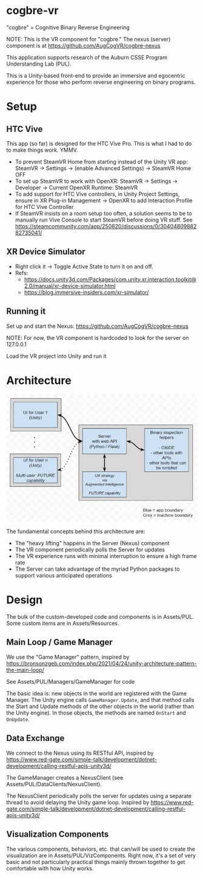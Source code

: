 # cogbre-vr

"cogbre" = Cognitive Binary Reverse Engineering

NOTE: This is the VR component for "cogbre." The nexus (server) component is at https://github.com/AugCogVR/cogbre-nexus

This application supports research of the Auburn CSSE Program Understanding Lab (PUL). 

This is a Unity-based front-end to provide an immersive and egocentric experience for those who perform reverse engineering on binary programs. 


# Setup

## HTC Vive

This app (so far) is designed for the HTC Vive Pro. This is what I had to do to make things work. YMMV.

- To prevent SteamVR Home from starting instead of the Unity VR app: SteamVR -> Settings -> (enable Advanced Settings) -> SteamVR Home OFF
- To set up SteamVR to work with OpenXR: SteamVR -> Settings -> Developer -> Current OpenXR Runtime: SteamVR
- To add support for HTC Vive controllers, in Unity Project Settings, ensure in XR Plug-in Management -> OpenXR to add Interaction Profile for HTC Vive Controller 
- If SteamVR insists on a room setup too often, a solution seems to be to manually run Vive Console to start SteamVR before doing VR stuff. See https://steamcommunity.com/app/250820/discussions/0/3040480988282735041/ 

## XR Device Simulator

- Right click it -> Toggle Active State to turn it on and off.
- Refs: 
  - https://docs.unity3d.com/Packages/com.unity.xr.interaction.toolkit@2.0/manual/xr-device-simulator.html 
  - https://blog.immersive-insiders.com/xr-simulator/ 


## Running it

Set up and start the Nexus: https://github.com/AugCogVR/cogbre-nexus

NOTE: For now, the VR component is hardcoded to look for the server on 127.0.0.1

Load the VR project into Unity and run it


# Architecture

![basic architecture diagram](basic_architecture.jpg)

The fundamental concepts behind this architecture are:
- The "heavy lifting" happens in the Server (Nexus) component 
- The VR component periodically polls the Server for updates
- The VR experience runs with minimal interruption to ensure a high frame rate
- The Server can take advantage of the myriad Python packages to support various anticipated operations


# Design

The bulk of the custom-developed code and components is in Assets/PUL. Some custom items are in Assets/Resources. 

## Main Loop / Game Manager

We use the "Game Manager" pattern, inspired by https://bronsonzgeb.com/index.php/2021/04/24/unity-architecture-pattern-the-main-loop/

See Assets/PUL/Managers/GameManager for code

The basic idea is: new objects in the world are registered with the Game Manager. The Unity engine calls `GameManager.Update`, and that method calls the Start and Update methods of the other objects in the world (rather than the Unity engine). In those objects, the methods are named `OnStart` and `OnUpdate`. 


## Data Exchange

We connect to the Nexus using its RESTful API, inspired by https://www.red-gate.com/simple-talk/development/dotnet-development/calling-restful-apis-unity3d/

The GameManager creates a NexusClient (see Assets/PUL/DataClients/NexusClient). 

The NexusClient periodically polls the server for updates using a separate thread to avoid delaying the Unity game loop. Inspired by https://www.red-gate.com/simple-talk/development/dotnet-development/calling-restful-apis-unity3d/ 


## Visualization Components

The various components, behaviors, etc. that can/will be used to create the visualization are in Assets/PUL/VizComponents. Right now, it's a set of very basic and not particularly practical things mainly thrown together to get comfortable with how Unity works. 



